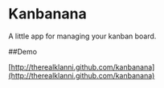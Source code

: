 Kanbanana
=========

A little app for managing your kanban board.

##Demo

[http://therealklanni.github.com/kanbanana](http://therealklanni.github.com/kanbanana)